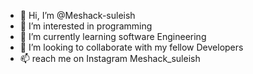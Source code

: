 - 👋 Hi, I’m @Meshack-suleish
- 👀 I’m interested in programming
- 🌱 I’m currently learning software Engineering
- 💞️ I’m looking to collaborate with my fellow Developers
- 📫  reach me on Instagram Meshack_suleish
  

<!---
Meshack-suleish/Meshack-suleish is a ✨ special ✨ repository because its `README.md` (this file) appears on your GitHub profile.
You can click the Preview link to take a look at your changes.
--->
